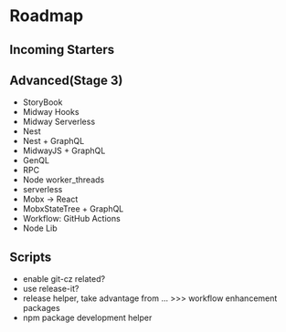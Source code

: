 # Roadmap

## Incoming Starters

## Advanced(Stage 3)

- StoryBook
- Midway Hooks
- Midway Serverless
- Nest
- Nest + GraphQL
- MidwayJS + GraphQL
- GenQL
- RPC
- Node worker_threads
- serverless
- Mobx -> React
- MobxStateTree + GraphQL
- Workflow: GitHub Actions
- Node Lib

## Scripts

- enable git-cz related?
- use release-it?
- release helper, take advantage from ... >>> workflow enhancement packages
- npm package development helper
